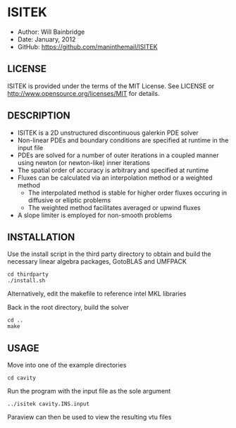 ISITEK
======

* Author:	Will Bainbridge
* Date:		January, 2012
* GitHub:	<https://github.com/maninthemail/ISITEK>

LICENSE
-------

ISITEK is provided under the terms of the MIT License. See LICENSE or <http://www.opensource.org/licenses/MIT> for details.

DESCRIPTION
-----------

* ISITEK is a 2D unstructured discontinuous galerkin PDE solver
* Non-linear PDEs and boundary conditions are specified at runtime in the input file
* PDEs are solved for a number of outer iterations in a coupled manner using newton (or newton-like) inner iterations
* The spatial order of accuracy is arbitrary and specified at runtime
* Fluxes can be calculated via an interpolation method or a weighted method
	* The interpolated method is stable for higher order fluxes occuring in diffusive or elliptic problems
	* The weighted method facilitates averaged or upwind fluxes
* A slope limiter is employed for non-smooth problems

INSTALLATION
------------

Use the install script in the third party directory to obtain and build the necessary linear algebra packages, GotoBLAS and UMFPACK

	cd thirdparty
	./install.sh

Alternatively, edit the makefile to reference intel MKL libraries

Back in the root directory, build the solver

	cd ..
	make

USAGE
-----

Move into one of the example directories

	cd cavity

Run the program with the input file as the sole argument

	../isitek cavity.INS.input

Paraview can then be used to view the resulting vtu files

